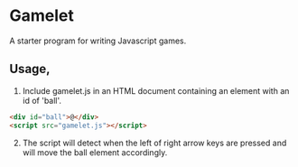 # Gamelet

A starter program for writing Javascript games.

## Usage,

1. Include gamelet.js in an HTML document containing an element with an id of 'ball'.

```html
<div id="ball">@</div>
<script src="gamelet.js"></script>
```

2. The script will detect when the left of right arrow
   keys are pressed and will move the ball element
   accordingly.
